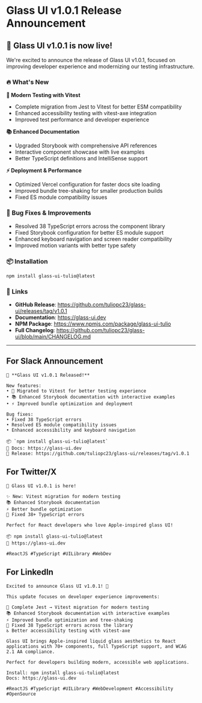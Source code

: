# Glass UI v1.0.1 Release Announcement

## 🚀 Glass UI v1.0.1 is now live!

We're excited to announce the release of Glass UI v1.0.1, focused on improving developer experience and modernizing our testing infrastructure.

### 🔥 What's New

**🧪 Modern Testing with Vitest**
- Complete migration from Jest to Vitest for better ESM compatibility
- Enhanced accessibility testing with vitest-axe integration
- Improved test performance and developer experience

**📚 Enhanced Documentation**
- Upgraded Storybook with comprehensive API references
- Interactive component showcase with live examples
- Better TypeScript definitions and IntelliSense support

**⚡ Deployment & Performance**
- Optimized Vercel configuration for faster docs site loading
- Improved bundle tree-shaking for smaller production builds
- Fixed ES module compatibility issues

### 🐛 Bug Fixes & Improvements

- Resolved 38 TypeScript errors across the component library
- Fixed Storybook configuration for better ES module support
- Enhanced keyboard navigation and screen reader compatibility
- Improved motion variants with better type safety

### 📦 Installation

```bash
npm install glass-ui-tulio@latest
```

### 🔗 Links

- **GitHub Release**: https://github.com/tuliopc23/glass-ui/releases/tag/v1.0.1
- **Documentation**: https://glass-ui.dev
- **NPM Package**: https://www.npmjs.com/package/glass-ui-tulio
- **Full Changelog**: https://github.com/tuliopc23/glass-ui/blob/main/CHANGELOG.md

---

## For Slack Announcement

```
🚀 **Glass UI v1.0.1 Released!**

New features:
• 🧪 Migrated to Vitest for better testing experience
• 📚 Enhanced Storybook documentation with interactive examples  
• ⚡ Improved bundle optimization and deployment

Bug fixes:
• Fixed 38 TypeScript errors
• Resolved ES module compatibility issues
• Enhanced accessibility and keyboard navigation

📦 `npm install glass-ui-tulio@latest`
📖 Docs: https://glass-ui.dev
🔗 Release: https://github.com/tuliopc23/glass-ui/releases/tag/v1.0.1
```

## For Twitter/X

```
🚀 Glass UI v1.0.1 is here!

✨ New: Vitest migration for modern testing
📚 Enhanced Storybook documentation  
⚡ Better bundle optimization
🐛 Fixed 38+ TypeScript errors

Perfect for React developers who love Apple-inspired glass UI! 

📦 npm install glass-ui-tulio@latest
📖 https://glass-ui.dev

#ReactJS #TypeScript #UILibrary #WebDev
```

## For LinkedIn

```
Excited to announce Glass UI v1.0.1! 🚀

This update focuses on developer experience improvements:

🧪 Complete Jest → Vitest migration for modern testing
📚 Enhanced Storybook documentation with interactive examples
⚡ Improved bundle optimization and tree-shaking
🔧 Fixed 38 TypeScript errors across the library
♿ Better accessibility testing with vitest-axe

Glass UI brings Apple-inspired liquid glass aesthetics to React applications with 70+ components, full TypeScript support, and WCAG 2.1 AA compliance.

Perfect for developers building modern, accessible web applications.

Install: npm install glass-ui-tulio@latest
Docs: https://glass-ui.dev

#ReactJS #TypeScript #UILibrary #WebDevelopment #Accessibility #OpenSource
```
